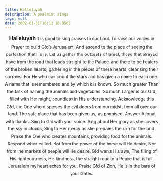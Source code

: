 ```yaml
---
title: Halleluyah
description: A psalmist sings
tags: null
date: 2002-01-01T16:11:18.856Z
---
```


<div style="text-align: center; line-height: 1.75">

<span style="font-weight: bold; font-size: 120%">Halleluyah</span>
It is good to sing praises to our Lord.
To raise our voices in Prayer to build G!d’s Jerusalem,
And ascend to the place of seeing the perfection that He is.
Let us gather the outcasts of Israel,
those that strayed have from the road that leads straight to the Palace,
and there to be healers of the broken hearts,
gathering in the pieces of these hearts,
cleansing their sorrows.
For He who can count the stars and has given a name to each one.
A name that is remembered and by which it is known. So much greater
Than the task of naming the animals and vegetables.
So much Larger is our G!d, filled with Her might, boundless in His understanding.
Acknowledge this G!d,
the One who disperses the evil doers from our midst, from all over our land.
The safe place that has been given us, as promised.
Answer Adonai with thanks.
Sing to G!d with your voice.
Sing about Her glory as she covers the sky in clouds,
Sing to Her mercy as she prepares the rain for the land.
Praise the One who creates mountains,
providing food for the animals.
Respond when called.
Not from the power of the horse will He desire,
Nor from the markets of people will He desire.
G!d wants His awe,
The filling of His righteousness, His kindness, the straight road to
a Peace that is full.
Jerusalem my heart aches for you.
Praise G!d of Zion,
He is in the bars of your Gates.

</div>
